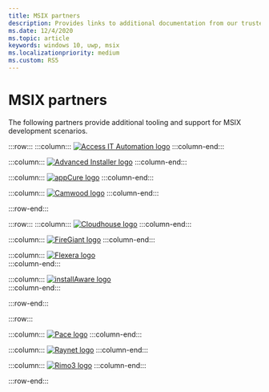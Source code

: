 ```yaml
---
title: MSIX partners
description: Provides links to additional documentation from our trusted partners on MSIX tooling and support.
ms.date: 12/4/2020
ms.topic: article
keywords: windows 10, uwp, msix
ms.localizationpriority: medium
ms.custom: RS5
---
```


# MSIX partners

The following partners provide additional tooling and support for MSIX development scenarios.

:::row:::
:::column:::
[![Access IT Automation logo](images/AccessITAutomationLogoTransp.png)](http://info.accessitautomation.com/ty-evergreen-it-webinar-0)
:::column-end:::

:::column:::
[![Advanced Installer logo](images/AdvancedInstaller_Logo.png)](https://www.advancedinstaller.com/desktop-bridge)
:::column-end:::

:::column:::
[![appCure logo](images/AppCure-WB.png)](www.appcure.io)
:::column-end:::

:::column:::
[![Camwood logo](images/Camwood_Logo_2.png)](http://camwood.com/windows-10/)
:::column-end:::

:::row-end:::

:::row:::
:::column:::
[![Cloudhouse logo](images/CloudHouse_Logo.png)](https://cloudhouse.com/msixpr)
:::column-end:::

:::column:::
[![FireGiant logo](images/FireGiant_Logo.png)](https://www.firegiant.com/r/msix/)
:::column-end:::

:::column:::
[![Flexera logo](images/Flexera_Logo.png)](https://www.flexera.com/company/news/press-releases/Flexera-Launches-Support-for-Microsofts-MSIX.html)    
:::column-end:::

:::column:::
[![installAware logo](images/installAware_logo.png)](https://www.installaware.com/msix.htm)    
:::column-end:::


:::row-end:::

:::row:::


:::column:::
[![Pace logo](images/Pace_Logo.png)](https://pacesuite.com/convert-exe-to-msix/)
:::column-end:::

:::column:::
[![Raynet logo](images/RayPackStudio_Logo_offset.png)](https://raynet.de/en/msix/)
:::column-end:::

:::column:::
[![Rimo3 logo](images/Rimo3_Logo.png)](https://rimo3.com/msix)
:::column-end:::



:::row-end:::


<!--
    :::column:::
     [![Apptimized logo](images/Apptimized_Logo.png)](https://www.apptimized.com/solutions/)  
    :::column-end:::
-->

<!--
    :::column:::
	[![Emco logo](images/EMCO_Software_Logo.png)](https://emcosoftware.com/msi-package-builder)
    :::column-end:::
-->
